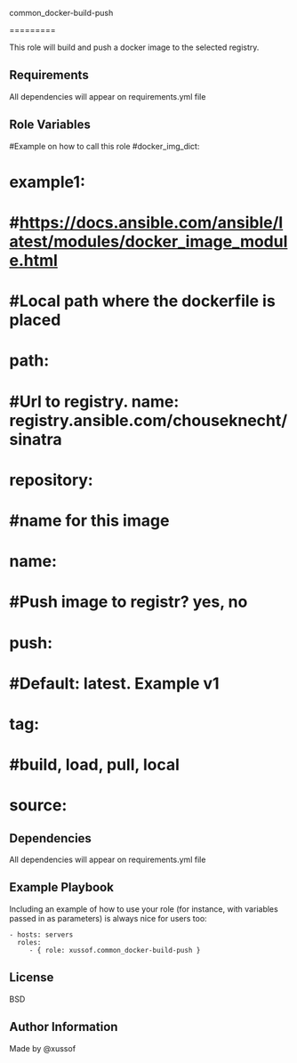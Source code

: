 common_docker-build-push

=========

This role will build and push a docker image to the selected registry.

Requirements
------------

All dependencies will appear on requirements.yml file

Role Variables
--------------
#Example on how to call this role
#docker_img_dict:
#  example1:
#    #https://docs.ansible.com/ansible/latest/modules/docker_image_module.html
#    #Local path where the dockerfile is placed
#    path:
#    #Url to registry. name: registry.ansible.com/chouseknecht/sinatra
#    repository:
#    #name for this image
#    name:
#    #Push image to registr? yes, no
#    push:
#    #Default: latest. Example v1
#    tag:
#    #build, load, pull, local
#    source:


Dependencies
------------

All dependencies will appear on requirements.yml file

Example Playbook
----------------

Including an example of how to use your role (for instance, with variables passed in as parameters) is always nice for users too:

    - hosts: servers
      roles:
         - { role: xussof.common_docker-build-push }

License
-------

BSD

Author Information
------------------
Made by @xussof
